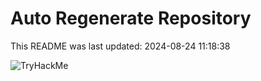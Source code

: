 # Auto Regenerate Repository

This README was last updated: 2024-08-24 11:18:38

 ![TryHackMe](https://tryhackme.com/badge/533634)